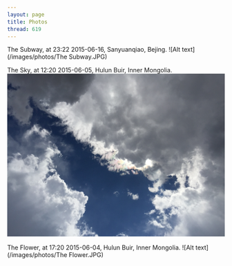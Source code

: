 ```yaml
---
layout: page
title: Photos
thread: 619
---
```


The Subway, at 23:22 2015-06-16, Sanyuanqiao, Bejing.
![Alt text](/images/photos/The Subway.JPG)

The Sky, at 12:20 2015-06-05, Hulun Buir, Inner Mongolia.
![Alt text](/images/photos/Sky.JPG)

The Flower, at 17:20 2015-06-04, Hulun Buir, Inner Mongolia.
![Alt text](/images/photos/The Flower.JPG)
